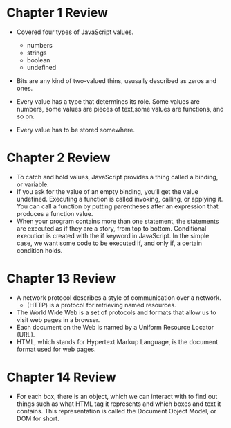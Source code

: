 # Chapter 1 Review

- Covered four types of JavaScript values.
    - numbers
    - strings
    - boolean
    - undefined 

- Bits are any kind of two-valued thins, ususally described as zeros and ones.
-  Every value has a type that determines its role. Some values are numbers, some values are pieces of text,some values are functions, and so on.
- Every value has to be stored somewhere.

# Chapter 2 Review

- To catch and hold values, JavaScript provides a thing called a binding, or variable.
- If you ask for the value of an empty binding, you’ll get the value undefined.
Executing a function is called invoking, calling, or applying it. You can call a function by putting parentheses after an expression that produces a function value.
- When your program contains more than one statement, the statements are executed as if they are a story, from top to bottom.
Conditional execution is created with the if keyword in JavaScript. In the simple case, we want some code to be executed if, and only if, a certain condition holds. 

# Chapter 13 Review

- A network protocol describes a style of communication over a network.
    - (HTTP) is a protocol for retrieving named resources.
- The World Wide Web is a set of protocols and formats that allow us to visit web pages in a browser. 
- Each document on the Web is named by a Uniform Resource Locator (URL).
- HTML, which stands for Hypertext Markup Language, is the document format used for web pages.

# Chapter 14 Review

- For each box, there is an object, which we can interact with to find out things such as what HTML tag it represents and which boxes and text it contains. This representation is called the Document Object Model, or DOM for short.

